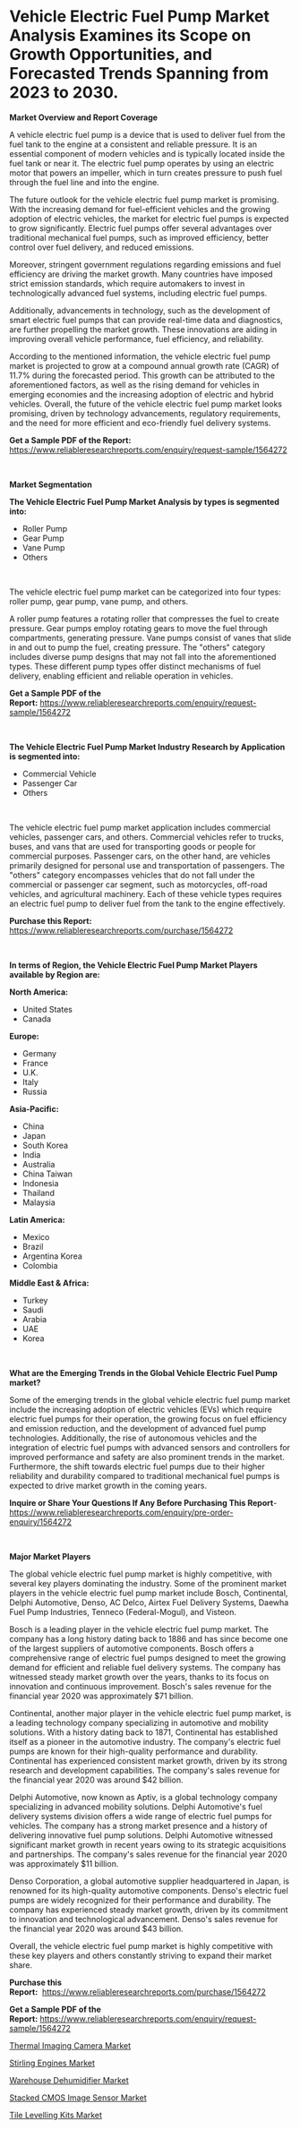 <p><h1>Vehicle Electric Fuel Pump Market Analysis Examines its Scope on Growth Opportunities, and Forecasted Trends Spanning from 2023 to 2030.</h1></p><p><strong>Market Overview and Report Coverage</strong></p>
<p><p>A vehicle electric fuel pump is a device that is used to deliver fuel from the fuel tank to the engine at a consistent and reliable pressure. It is an essential component of modern vehicles and is typically located inside the fuel tank or near it. The electric fuel pump operates by using an electric motor that powers an impeller, which in turn creates pressure to push fuel through the fuel line and into the engine.</p><p>The future outlook for the vehicle electric fuel pump market is promising. With the increasing demand for fuel-efficient vehicles and the growing adoption of electric vehicles, the market for electric fuel pumps is expected to grow significantly. Electric fuel pumps offer several advantages over traditional mechanical fuel pumps, such as improved efficiency, better control over fuel delivery, and reduced emissions.</p><p>Moreover, stringent government regulations regarding emissions and fuel efficiency are driving the market growth. Many countries have imposed strict emission standards, which require automakers to invest in technologically advanced fuel systems, including electric fuel pumps.</p><p>Additionally, advancements in technology, such as the development of smart electric fuel pumps that can provide real-time data and diagnostics, are further propelling the market growth. These innovations are aiding in improving overall vehicle performance, fuel efficiency, and reliability.</p><p>According to the mentioned information, the vehicle electric fuel pump market is projected to grow at a compound annual growth rate (CAGR) of 11.7% during the forecasted period. This growth can be attributed to the aforementioned factors, as well as the rising demand for vehicles in emerging economies and the increasing adoption of electric and hybrid vehicles. Overall, the future of the vehicle electric fuel pump market looks promising, driven by technology advancements, regulatory requirements, and the need for more efficient and eco-friendly fuel delivery systems.</p></p>
<p><strong>Get a Sample PDF of the Report:</strong> <a href="https://www.reliableresearchreports.com/enquiry/request-sample/1564272">https://www.reliableresearchreports.com/enquiry/request-sample/1564272</a></p>
<p>&nbsp;</p>
<p><strong>Market Segmentation</strong></p>
<p><strong>The Vehicle Electric Fuel Pump Market Analysis by types is segmented into:</strong></p>
<p><ul><li>Roller Pump</li><li>Gear Pump</li><li>Vane Pump</li><li>Others</li></ul></p>
<p>&nbsp;</p>
<p><p>The vehicle electric fuel pump market can be categorized into four types: roller pump, gear pump, vane pump, and others. </p><p>A roller pump features a rotating roller that compresses the fuel to create pressure. Gear pumps employ rotating gears to move the fuel through compartments, generating pressure. Vane pumps consist of vanes that slide in and out to pump the fuel, creating pressure. The "others" category includes diverse pump designs that may not fall into the aforementioned types. These different pump types offer distinct mechanisms of fuel delivery, enabling efficient and reliable operation in vehicles.</p></p>
<p><strong>Get a Sample PDF of the Report:</strong>&nbsp;<a href="https://www.reliableresearchreports.com/enquiry/request-sample/1564272">https://www.reliableresearchreports.com/enquiry/request-sample/1564272</a></p>
<p>&nbsp;</p>
<p><strong>The Vehicle Electric Fuel Pump Market Industry Research by Application is segmented into:</strong></p>
<p><ul><li>Commercial Vehicle</li><li>Passenger Car</li><li>Others</li></ul></p>
<p>&nbsp;</p>
<p><p>The vehicle electric fuel pump market application includes commercial vehicles, passenger cars, and others. Commercial vehicles refer to trucks, buses, and vans that are used for transporting goods or people for commercial purposes. Passenger cars, on the other hand, are vehicles primarily designed for personal use and transportation of passengers. The "others" category encompasses vehicles that do not fall under the commercial or passenger car segment, such as motorcycles, off-road vehicles, and agricultural machinery. Each of these vehicle types requires an electric fuel pump to deliver fuel from the tank to the engine effectively.</p></p>
<p><strong>Purchase this Report:</strong>&nbsp; <a href="https://www.reliableresearchreports.com/purchase/1564272">https://www.reliableresearchreports.com/purchase/1564272</a></p>
<p>&nbsp;</p>
<p><strong>In terms of Region, the Vehicle Electric Fuel Pump Market Players available by Region are:</strong></p>
<p>
    <p> <strong> North America: </strong>
        <ul>
            <li>United States</li>
            <li>Canada</li>
        </ul>
        </p> 
    <p> <strong> Europe: </strong>
        <ul>
            <li>Germany</li>
            <li>France</li>
            <li>U.K.</li>
            <li>Italy</li>
            <li>Russia</li>
        </ul>
        </p> 
    <p> <strong> Asia-Pacific: </strong>
        <ul>
            <li>China</li>
            <li>Japan</li>
            <li>South Korea</li>
            <li>India</li>
            <li>Australia</li>
            <li>China Taiwan</li>
            <li>Indonesia</li>
            <li>Thailand</li>
            <li>Malaysia</li>
        </ul>
        </p> 
    <p> <strong> Latin America: </strong>
        <ul>
            <li>Mexico</li>
            <li>Brazil</li>
            <li>Argentina Korea</li>
            <li>Colombia</li>
        </ul>
        </p> 
    <p> <strong> Middle East & Africa: </strong>
        <ul>
            <li>Turkey</li>
            <li>Saudi</li>
            <li>Arabia</li>
            <li>UAE</li>
            <li>Korea</li>
        </ul>
    </p>
    </p>
<p>&nbsp;</p>
<p><strong>What are the Emerging Trends in the Global Vehicle Electric Fuel Pump market?</strong></p>
<p><p>Some of the emerging trends in the global vehicle electric fuel pump market include the increasing adoption of electric vehicles (EVs) which require electric fuel pumps for their operation, the growing focus on fuel efficiency and emission reduction, and the development of advanced fuel pump technologies. Additionally, the rise of autonomous vehicles and the integration of electric fuel pumps with advanced sensors and controllers for improved performance and safety are also prominent trends in the market. Furthermore, the shift towards electric fuel pumps due to their higher reliability and durability compared to traditional mechanical fuel pumps is expected to drive market growth in the coming years.</p></p>
<p><strong>Inquire or Share Your Questions If Any Before Purchasing This Report</strong>- <a href="https://www.reliableresearchreports.com/enquiry/pre-order-enquiry/1564272">https://www.reliableresearchreports.com/enquiry/pre-order-enquiry/1564272</a></p>
<p>&nbsp;</p>
<p><strong>Major Market Players</strong></p>
<p><p>The global vehicle electric fuel pump market is highly competitive, with several key players dominating the industry. Some of the prominent market players in the vehicle electric fuel pump market include Bosch, Continental, Delphi Automotive, Denso, AC Delco, Airtex Fuel Delivery Systems, Daewha Fuel Pump Industries, Tenneco (Federal-Mogul), and Visteon.</p><p>Bosch is a leading player in the vehicle electric fuel pump market. The company has a long history dating back to 1886 and has since become one of the largest suppliers of automotive components. Bosch offers a comprehensive range of electric fuel pumps designed to meet the growing demand for efficient and reliable fuel delivery systems. The company has witnessed steady market growth over the years, thanks to its focus on innovation and continuous improvement. Bosch's sales revenue for the financial year 2020 was approximately $71 billion.</p><p>Continental, another major player in the vehicle electric fuel pump market, is a leading technology company specializing in automotive and mobility solutions. With a history dating back to 1871, Continental has established itself as a pioneer in the automotive industry. The company's electric fuel pumps are known for their high-quality performance and durability. Continental has experienced consistent market growth, driven by its strong research and development capabilities. The company's sales revenue for the financial year 2020 was around $42 billion.</p><p>Delphi Automotive, now known as Aptiv, is a global technology company specializing in advanced mobility solutions. Delphi Automotive's fuel delivery systems division offers a wide range of electric fuel pumps for vehicles. The company has a strong market presence and a history of delivering innovative fuel pump solutions. Delphi Automotive witnessed significant market growth in recent years owing to its strategic acquisitions and partnerships. The company's sales revenue for the financial year 2020 was approximately $11 billion.</p><p>Denso Corporation, a global automotive supplier headquartered in Japan, is renowned for its high-quality automotive components. Denso's electric fuel pumps are widely recognized for their performance and durability. The company has experienced steady market growth, driven by its commitment to innovation and technological advancement. Denso's sales revenue for the financial year 2020 was around $43 billion.</p><p>Overall, the vehicle electric fuel pump market is highly competitive with these key players and others constantly striving to expand their market share.</p></p>
<p><strong>Purchase this Report:</strong>&nbsp;&nbsp;<a href="https://www.reliableresearchreports.com/purchase/1564272">https://www.reliableresearchreports.com/purchase/1564272</a></p>
<p></p>
<p><strong>Get a Sample PDF of the Report:</strong>&nbsp;<a href="https://www.reliableresearchreports.com/enquiry/request-sample/1564272">https://www.reliableresearchreports.com/enquiry/request-sample/1564272</a></p>
<p><p><a href="https://www.linkedin.com/pulse/thermal-imaging-camera-market-research-report-unlocks-analysis-rsycf/">Thermal Imaging Camera Market</a></p><p><a href="https://medium.com/@marcoshoppe2023/stirling-engines-nbsp-market-focuses-on-market-share-size-and-projected-forecast-till-2030-9f365b9acfc8">Stirling Engines Market</a></p><p><a href="https://www.linkedin.com/pulse/warehouse-dehumidifier-market-research-report-provides-44qqf/">Warehouse Dehumidifier Market</a></p><p><a href="https://medium.com/@late.bean.frame/stacked-cmos-image-sensor-market-insight-market-trends-growth-forecasted-from-2023-to-2030-4d22c199b661">Stacked CMOS Image Sensor Market</a></p><p><a href="https://www.linkedin.com/pulse/tile-levelling-kits-market-share-amp-new-trends-analysis-coidf/">Tile Levelling Kits Market</a></p></p>